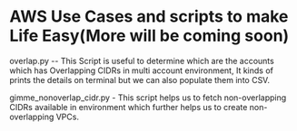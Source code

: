AWS Use Cases and scripts to make Life Easy(More will be coming soon)
==========================================================


overlap.py   -- This Script is useful to determine which are the accounts which has Overlapping CIDRs in multi account environment, It kinds of prints the details on terminal but we can also populate them into CSV.

gimme_nonoverlap_cidr.py - This script helps us to fetch non-overlapping CIDRs available in environment which further helps us to create non-overlapping VPCs.